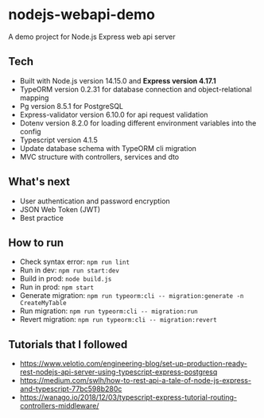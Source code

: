 # nodejs-webapi-demo

A demo project for Node.js Express web api server

## Tech

* Built with Node.js version 14.15.0 and **Express version 4.17.1**
* TypeORM version 0.2.31 for database connection and object-relational mapping
* Pg version 8.5.1 for PostgreSQL
* Express-validator version 6.10.0 for api request validation
* Dotenv version 8.2.0 for loading different environment variables into the config
* Typescript version 4.1.5
* Update database schema with TypeORM cli migration
* MVC structure with controllers, services and dto

## What's next

* User authentication and password encryption 
* JSON Web Token (JWT)
* Best practice

## How to run

* Check syntax error: ```npm run lint```
* Run in dev: ```npm run start:dev```
* Build in prod: ```node build.js```
* Run in prod: ```npm start```
* Generate migration: ```npm run typeorm:cli -- migration:generate -n CreateMyTable```
* Run migration: ```npm run typeorm:cli -- migration:run```
* Revert migration: ```npm run typeorm:cli -- migration:revert```

## Tutorials that I followed

* https://www.velotio.com/engineering-blog/set-up-production-ready-rest-nodejs-api-server-using-typescript-express-postgresq
* https://medium.com/swlh/how-to-rest-api-a-tale-of-node-js-express-and-typescript-77bc598b280c
* https://wanago.io/2018/12/03/typescript-express-tutorial-routing-controllers-middleware/